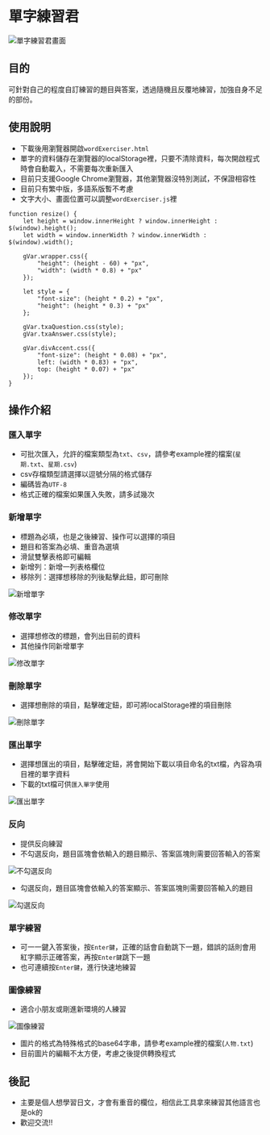 # 單字練習君
![](https://github.com/YingYingLee/WordExerciser/raw/master/img/001.jpg "單字練習君畫面")

## 目的
可針對自己的程度自訂練習的題目與答案，透過隨機且反覆地練習，加強自身不足的部份。

## 使用說明
* 下載後用瀏覽器開啟`wordExerciser.html`
* 單字的資料儲存在瀏覽器的localStorage裡，只要不清除資料，每次開啟程式時會自動載入，不需要每次重新匯入
* 目前只支援Google Chrome瀏覽器，其他瀏覽器沒特別測試，不保證相容性
* 目前只有繁中版，多語系版暫不考慮
* 文字大小、畫面位置可以調整`wordExerciser.js`裡
```
function resize() {
	let height = window.innerHeight ? window.innerHeight : $(window).height();
	let width = window.innerWidth ? window.innerWidth : $(window).width();
	
	gVar.wrapper.css({
		"height": (height - 60) + "px",
		"width": (width * 0.8) + "px"
	});
	
	let style = {
		"font-size": (height * 0.2) + "px",
		"height": (height * 0.3) + "px"
	};
	
	gVar.txaQuestion.css(style);
	gVar.txaAnswer.css(style);
	
	gVar.divAccent.css({
		"font-size": (height * 0.08) + "px",
		left: (width * 0.83) + "px",
		top: (height * 0.07) + "px"
	});
}
```

## 操作介紹

### 匯入單字
* 可批次匯入，允許的檔案類型為`txt`、`csv`，請參考example裡的檔案(`星期.txt`、`星期.csv`)
* csv存檔類型請選擇以逗號分隔的格式儲存
* 編碼皆為`UTF-8`
* 格式正確的檔案如果匯入失敗，請多試幾次

### 新增單字
* 標題為必填，也是之後練習、操作可以選擇的項目
* 題目和答案為必填、重音為選填
* 滑鼠雙擊表格即可編輯
* 新增列：新增一列表格欄位
* 移除列：選擇想移除的列後點擊此鈕，即可刪除

![](https://github.com/YingYingLee/WordExerciser/raw/master/img/002.jpg "新增單字")

### 修改單字
* 選擇想修改的標題，會列出目前的資料
* 其他操作同新增單字

![](https://github.com/YingYingLee/WordExerciser/raw/master/img/003.jpg "修改單字")

### 刪除單字
* 選擇想刪除的項目，點擊確定鈕，即可將localStorage裡的項目刪除

![](https://github.com/YingYingLee/WordExerciser/raw/master/img/004.jpg "刪除單字")

### 匯出單字
* 選擇想匯出的項目，點擊確定鈕，將會開始下載以項目命名的txt檔，內容為項目裡的單字資料
* 下載的txt檔可供`匯入單字`使用

![](https://github.com/YingYingLee/WordExerciser/raw/master/img/005.jpg "匯出單字")

### 反向
* 提供反向練習
* 不勾選反向，題目區塊會依輸入的題目顯示、答案區塊則需要回答輸入的答案

![](https://github.com/YingYingLee/WordExerciser/raw/master/img/006.jpg "不勾選反向")

* 勾選反向，題目區塊會依輸入的答案顯示、答案區塊則需要回答輸入的題目

![](https://github.com/YingYingLee/WordExerciser/raw/master/img/007.jpg "勾選反向")

### 單字練習
* 可一一鍵入答案後，按`Enter鍵`，正確的話會自動跳下一題，錯誤的話則會用紅字顯示正確答案，再按`Enter鍵`跳下一題
* 也可連續按`Enter鍵`，進行快速地練習

### 圖像練習
* 適合小朋友或剛進新環境的人練習

![](https://github.com/YingYingLee/WordExerciser/raw/master/img/008.jpg "圖像練習")

* 圖片的格式為特殊格式的base64字串，請參考example裡的檔案(`人物.txt`)
* 目前圖片的編輯不太方便，考慮之後提供轉換程式

## 後記
* 主要是個人想學習日文，才會有重音的欄位，相信此工具拿來練習其他語言也是ok的
* 歡迎交流!!
